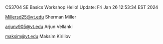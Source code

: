 CS3704 SE Basics Workshop
Hello!
Update: Fri Jan 26 12:53:34 EST 2024

Millersd25@vt.edu
Sherman Miller

arjunv905@vt.edu
Arjun Vellanki 

maksim@vt.edu
Maksim Kirillov
